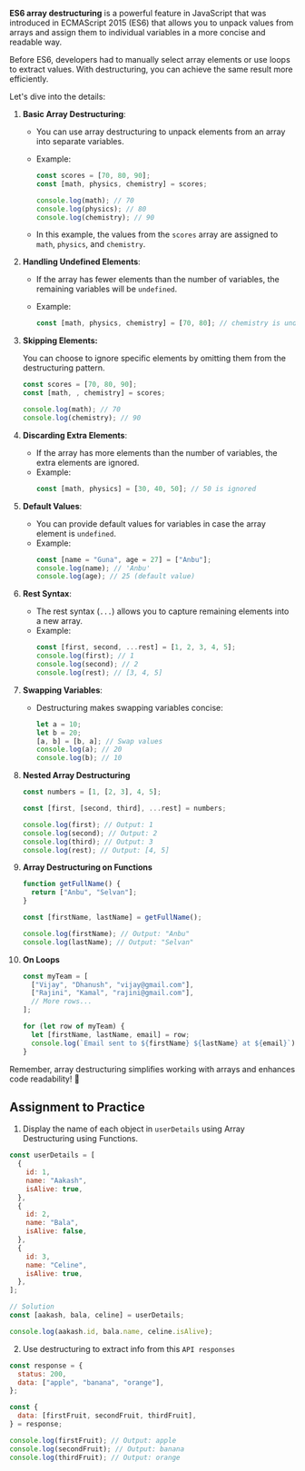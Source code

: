 **ES6 array destructuring** is a powerful feature in JavaScript that was introduced in ECMAScript 2015 (ES6) that allows you to unpack values from arrays and assign them to individual variables in a more concise and readable way.

Before ES6, developers had to manually select array elements or use loops to extract values. With destructuring, you can achieve the same result more efficiently.

Let's dive into the details:

1.  **Basic Array Destructuring**:

    - You can use array destructuring to unpack elements from an array into separate variables.
    - Example:

      ```javascript
      const scores = [70, 80, 90];
      const [math, physics, chemistry] = scores;

      console.log(math); // 70
      console.log(physics); // 80
      console.log(chemistry); // 90
      ```

    - In this example, the values from the `scores` array are assigned to `math`, `physics`, and `chemistry`.

2.  **Handling Undefined Elements**:

    - If the array has fewer elements than the number of variables, the remaining variables will be `undefined`.
    - Example:

      ```javascript
      const [math, physics, chemistry] = [70, 80]; // chemistry is undefined
      ```

3.  **Skipping Elements:**

    You can choose to ignore specific elements by omitting them from the destructuring pattern.

    ```js
    const scores = [70, 80, 90];
    const [math, , chemistry] = scores;

    console.log(math); // 70
    console.log(chemistry); // 90
    ```

4.  **Discarding Extra Elements**:

    - If the array has more elements than the number of variables, the extra elements are ignored.
    - Example:
      ```javascript
      const [math, physics] = [30, 40, 50]; // 50 is ignored
      ```

5.  **Default Values**:

    - You can provide default values for variables in case the array element is `undefined`.
    - Example:
      ```javascript
      const [name = "Guna", age = 27] = ["Anbu"];
      console.log(name); // 'Anbu'
      console.log(age); // 25 (default value)
      ```

6.  **Rest Syntax**:

    - The rest syntax (`...`) allows you to capture remaining elements into a new array.
    - Example:
      ```javascript
      const [first, second, ...rest] = [1, 2, 3, 4, 5];
      console.log(first); // 1
      console.log(second); // 2
      console.log(rest); // [3, 4, 5]
      ```

7.  **Swapping Variables**:

    - Destructuring makes swapping variables concise:
      ```javascript
      let a = 10;
      let b = 20;
      [a, b] = [b, a]; // Swap values
      console.log(a); // 20
      console.log(b); // 10
      ```

8.  **Nested Array Destructuring**

    ```js
    const numbers = [1, [2, 3], 4, 5];

    const [first, [second, third], ...rest] = numbers;

    console.log(first); // Output: 1
    console.log(second); // Output: 2
    console.log(third); // Output: 3
    console.log(rest); // Output: [4, 5]
    ```

9.  **Array Destructuring on Functions**

    ```js
    function getFullName() {
      return ["Anbu", "Selvan"];
    }

    const [firstName, lastName] = getFullName();

    console.log(firstName); // Output: "Anbu"
    console.log(lastName); // Output: "Selvan"
    ```

10. **On Loops**

    ```js
    const myTeam = [
      ["Vijay", "Dhanush", "vijay@gmail.com"],
      ["Rajini", "Kamal", "rajini@gmail.com"],
      // More rows...
    ];

    for (let row of myTeam) {
      let [firstName, lastName, email] = row;
      console.log(`Email sent to ${firstName} ${lastName} at ${email}`);
    }
    ```

Remember, array destructuring simplifies working with arrays and enhances code readability! 🚀

## Assignment to Practice

1. Display the name of each object in `userDetails` using Array Destructuring using Functions.

```js
const userDetails = [
  {
    id: 1,
    name: "Aakash",
    isAlive: true,
  },
  {
    id: 2,
    name: "Bala",
    isAlive: false,
  },
  {
    id: 3,
    name: "Celine",
    isAlive: true,
  },
];

// Solution
const [aakash, bala, celine] = userDetails;

console.log(aakash.id, bala.name, celine.isAlive);
```

2.  Use destructuring to extract info from this `API responses`

```js
const response = {
  status: 200,
  data: ["apple", "banana", "orange"],
};

const {
  data: [firstFruit, secondFruit, thirdFruit],
} = response;

console.log(firstFruit); // Output: apple
console.log(secondFruit); // Output: banana
console.log(thirdFruit); // Output: orange
```
